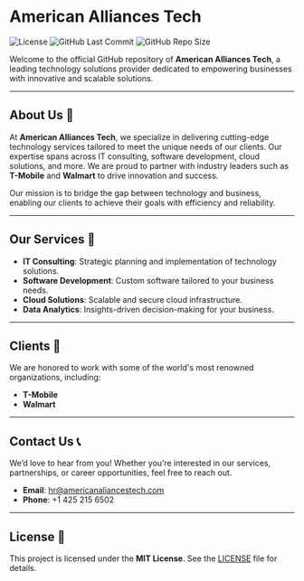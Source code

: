# American Alliances Tech

![License](https://img.shields.io/badge/License-MIT-blue.svg)
![GitHub Last Commit](https://img.shields.io/github/last-commit/rvnthvrm/americanalliancestech)
![GitHub Repo Size](https://img.shields.io/github/repo-size/rvnthvrm/americanalliancestech)

Welcome to the official GitHub repository of **American Alliances Tech**, a leading technology solutions provider dedicated to empowering businesses with innovative and scalable solutions.

---

## About Us 🚀

At **American Alliances Tech**, we specialize in delivering cutting-edge technology services tailored to meet the unique needs of our clients. Our expertise spans across IT consulting, software development, cloud solutions, and more. We are proud to partner with industry leaders such as **T-Mobile** and **Walmart** to drive innovation and success.

Our mission is to bridge the gap between technology and business, enabling our clients to achieve their goals with efficiency and reliability.

---

## Our Services 💼

- **IT Consulting**: Strategic planning and implementation of technology solutions.
- **Software Development**: Custom software tailored to your business needs.
- **Cloud Solutions**: Scalable and secure cloud infrastructure.
- **Data Analytics**: Insights-driven decision-making for your business.

---

## Clients 🌟

We are honored to work with some of the world's most renowned organizations, including:

- **T-Mobile**
- **Walmart**

---

## Contact Us 📞

We’d love to hear from you! Whether you’re interested in our services, partnerships, or career opportunities, feel free to reach out.

- **Email**: [hr@americanaliancestech.com](mailto:hr@americanaliancestech.com)
- **Phone**: +1 425 215 6502

---

## License 📜

This project is licensed under the **MIT License**. See the [LICENSE](LICENSE) file for details.

